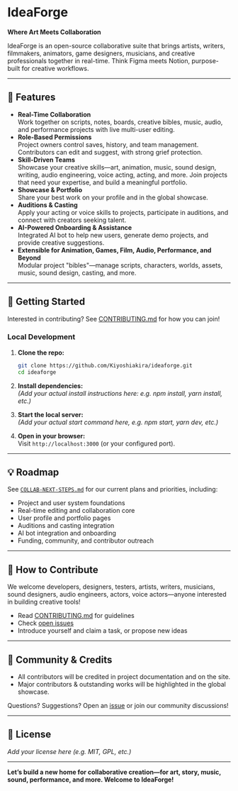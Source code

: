 # IdeaForge

**Where Art Meets Collaboration**

IdeaForge is an open-source collaborative suite that brings artists, writers, filmmakers, animators, game designers, musicians, and creative professionals together in real-time. Think Figma meets Notion, purpose-built for creative workflows.

---

## 🌟 Features

- **Real-Time Collaboration**  
  Work together on scripts, notes, boards, creative bibles, music, audio, and performance projects with live multi-user editing.
- **Role-Based Permissions**  
  Project owners control saves, history, and team management. Contributors can edit and suggest, with strong grief protection.
- **Skill-Driven Teams**  
  Showcase your creative skills—art, animation, music, sound design, writing, audio engineering, voice acting, acting, and more. Join projects that need your expertise, and build a meaningful portfolio.
- **Showcase & Portfolio**  
  Share your best work on your profile and in the global showcase.
- **Auditions & Casting**  
  Apply your acting or voice skills to projects, participate in auditions, and connect with creators seeking talent.
- **AI-Powered Onboarding & Assistance**  
  Integrated AI bot to help new users, generate demo projects, and provide creative suggestions.
- **Extensible for Animation, Games, Film, Audio, Performance, and Beyond**  
  Modular project "bibles"—manage scripts, characters, worlds, assets, music, sound design, casting, and more.

---

## 🚀 Getting Started

Interested in contributing? See [CONTRIBUTING.md](CONTRIBUTING.md) for how you can join!

### Local Development

1. **Clone the repo:**
   ```bash
   git clone https://github.com/Kiyoshiakira/ideaforge.git
   cd ideaforge
   ```

2. **Install dependencies:**  
   *(Add your actual install instructions here: e.g. npm install, yarn install, etc.)*

3. **Start the local server:**  
   *(Add your actual start command here, e.g. npm start, yarn dev, etc.)*

4. **Open in your browser:**  
   Visit `http://localhost:3000` (or your configured port).

---

## 💡 Roadmap

See [`COLLAB-NEXT-STEPS.md`](COLLAB-NEXT-STEPS.md) for our current plans and priorities, including:
- Project and user system foundations
- Real-time editing and collaboration core
- User profile and portfolio pages
- Auditions and casting integration
- AI bot integration and onboarding
- Funding, community, and contributor outreach

---

## 🤝 How to Contribute

We welcome developers, designers, testers, artists, writers, musicians, sound designers, audio engineers, actors, voice actors—anyone interested in building creative tools!

- Read [CONTRIBUTING.md](CONTRIBUTING.md) for guidelines
- Check [open issues](https://github.com/Kiyoshiakira/ideaforge/issues)
- Introduce yourself and claim a task, or propose new ideas

---

## 🙌 Community & Credits

- All contributors will be credited in project documentation and on the site.
- Major contributors & outstanding works will be highlighted in the global showcase.

Questions? Suggestions? Open an [issue](https://github.com/Kiyoshiakira/ideaforge/issues) or join our community discussions!

---

## 📄 License

*Add your license here (e.g. MIT, GPL, etc.)*

---

**Let’s build a new home for collaborative creation—for art, story, music, sound, performance, and more. Welcome to IdeaForge!**
